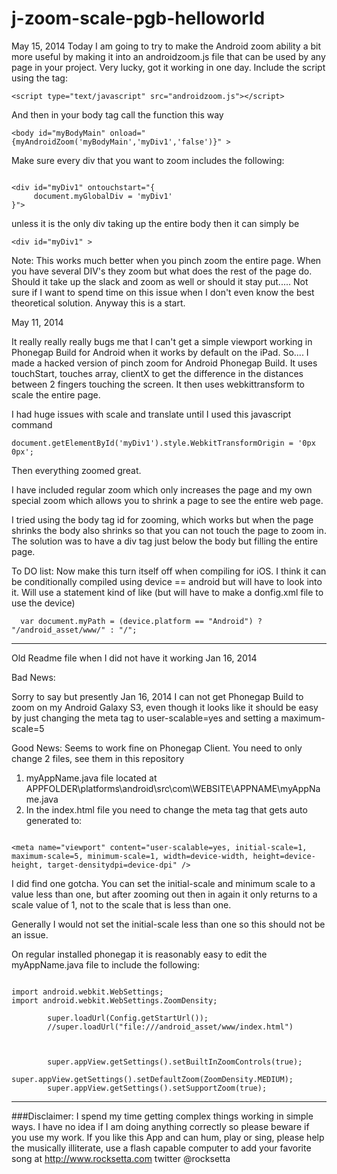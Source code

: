 j-zoom-scale-pgb-helloworld
======


May 15, 2014 Today I am going to try to make the Android zoom ability a bit more useful by making it into an androidzoom.js file that can be used by any page in your project. Very lucky, got it working in one day. Include the script using the tag:

```
<script type="text/javascript" src="androidzoom.js"></script>
```


And then in your body tag call the function this way
```
<body id="myBodyMain" onload="{myAndroidZoom('myBodyMain','myDiv1','false')}" >
```


Make sure every div that you want to zoom includes the following:
```

<div id="myDiv1" ontouchstart="{
     document.myGlobalDiv = 'myDiv1'
}">
```

unless it is the only div taking up the entire body then it can simply be

```
<div id="myDiv1" >
```

Note: This works much better when you pinch zoom the entire page. When you have several DIV's they zoom but what does the rest of the page do. Should it take up the slack and zoom as well or should it stay put..... Not sure if I want to spend time on this issue when I don't even know the best theoretical solution. Anyway this is a start.





May 11, 2014

It really really really bugs me that I can't get a simple viewport working in Phonegap Build for Android when it works by default on the iPad.  So.... I made a hacked version of pinch zoom for Android Phonegap Build. It uses touchStart, touches array, clientX to get the difference in the distances between 2 fingers touching the screen. It then uses webkittransform  to scale the entire page.


I had huge issues with scale and translate until I used this javascript command
```
document.getElementById('myDiv1').style.WebkitTransformOrigin = '0px 0px';
```
Then everything zoomed great.

I have included regular zoom which only increases the page and my own special zoom which allows you to shrink a page to see the entire web page.

I tried using the body tag id for zooming, which works but when the page shrinks the body also shrinks so that you can not touch the page to zoom in. The solution was to have a div tag just below the body but filling the entire page.




To DO list: Now make this turn itself off when compiling for iOS. I think it can be conditionally compiled using device == android but will have to look into it. Will use a statement kind of like  (but will have to make a donfig.xml file to use the device)

```
  var document.myPath = (device.platform == "Android") ? "/android_asset/www/" : "/";

```







----------------------------------------------------





Old Readme file when I did not have it working
Jan 16, 2014

Bad News:

Sorry to say but presently Jan 16, 2014 I can not get Phonegap Build to zoom on my Android Galaxy S3, even though it looks like it should be easy by just changing the meta tag to user-scalable=yes and setting a maximum-scale=5



Good News:
Seems to work fine on Phonegap Client. You need to only change 2 files, see them in this repository

1.  myAppName.java file located at  APPFOLDER\platforms\android\src\com\WEBSITE\APPNAME\myAppName.java
2.  In the index.html file you need to change the meta tag that gets auto generated to: 
 
```

<meta name="viewport" content="user-scalable=yes, initial-scale=1, maximum-scale=5, minimum-scale=1, width=device-width, height=device-height, target-densitydpi=device-dpi" />

```

I did find one gotcha. You can set the initial-scale and minimum scale to a value less than one, but after zooming out then in again it only returns to a scale value of 1, not to the scale that is less than one.

Generally I would not set the initial-scale less than one so this should not be an issue.

On regular installed phonegap it is reasonably easy to edit the myAppName.java file to include the following:

```

import android.webkit.WebSettings; 
import android.webkit.WebSettings.ZoomDensity;

```




```
        super.loadUrl(Config.getStartUrl());
        //super.loadUrl("file:///android_asset/www/index.html")



        super.appView.getSettings().setBuiltInZoomControls(true);
        super.appView.getSettings().setDefaultZoom(ZoomDensity.MEDIUM);
        super.appView.getSettings().setSupportZoom(true);

```









************************************************************************************************************

###Disclaimer: I spend my time getting complex things working in simple ways. I have no idea if I am doing anything correctly so please beware if you use my work. If you like this App and can hum, play or sing, please help the musically illiterate, use a flash capable computer to add your favorite song at http://www.rocksetta.com      twitter @rocksetta 


